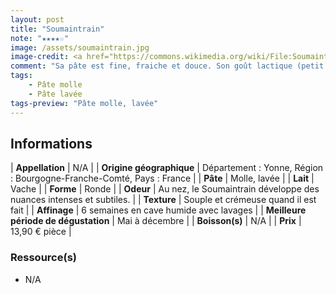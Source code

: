 ```yaml
---
layout: post
title: "Soumaintrain"
note: "★★★★☆"
image: /assets/soumaintrain.jpg
image-credit: <a href="https://commons.wikimedia.org/wiki/File:Soumaintrain_250g_GAUGRY.jpg">CandBee</a>, <a href="https://creativecommons.org/licenses/by-sa/4.0">CC BY-SA 4.0</a>, via Wikimedia Commons
comment: "Sa pâte est fine, fraiche et douce. Son goût lactique (petit lait) lui confère une légère acidité qui sera combinée à une pointe d’amertume. Le Soumaintrain se distingue par la richesse de sa palette aromatique. L’affinage développe des arômes végétaux, (champignon, humus, foin, paille), parfois boisés. Plus l’affinage est développé plus les nuances animales prennent de l’importance. Ses arômes sont persistants en bouche."
tags:
    - Pâte molle
    - Pâte lavée
tags-preview: "Pâte molle, lavée"
---
```


## Informations

| **Appellation** | N/A |
| **Origine géographique** | Département : Yonne, Région : Bourgogne-Franche-Comté, Pays : France   |
| **Pâte** | Molle, lavée |
| **Lait** | Vache |
| **Forme** | Ronde |
| **Odeur** | Au nez, le Soumaintrain développe des nuances intenses et subtiles. |
| **Texture** | Souple et crémeuse quand il est fait |
| **Affinage** | 6 semaines en cave humide avec lavages |
| **Meilleure période de dégustation** | Mai à décembre |
| **Boisson(s)** | N/A |
| **Prix** | 13,90 € pièce |

### Ressource(s)
* N/A